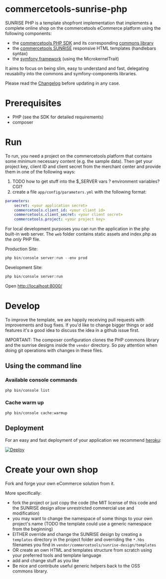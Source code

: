 # commercetools-sunrise-php

SUNRISE PHP is a template shopfront implementation that implements a complete online shop on the commercetools eCommerce platform using the following components:

 * the [commercetools PHP SDK](https://github.com/sphereio/commercetools-php-sdk) and its corresponding [commons library](https://github.com/sphereio/commercetools-php-commons)
 * the [commercetools SUNRISE](https://github.com/sphereio/sphere-sunrise-design) responsive HTML templates (handlebars syntax)
 * the [symfony framework](http://symfony.com/) (using the MicrokernelTrait)

It aims to focus on being slim, easy to understand and fast, delegating reusabilty into the commons and symfony-components libraries.

Please read the [Changelog](CHANGELOG.md) before updating in any case.

# Prerequisites

 * PHP (see the SDK for detailed requirements)
 * composer

# Run

To run, you need a project on the commercetools platform that contains some minimum necessary content (e.g. the sample data). Then get your project key, client ID and client secret from the merchant center and provide them in one of the following ways:

 1. TODO how to get stuff into the $_SERVER vars ? environment variables? CGI?
 2. create a file `app/config/parameters.yml` with the following format:

```yml
parameters:
    secret: <your application secret>
    commercetools.client_id: <your client id>
    commercetools.client_secret: <your client secret>
    commercetools.project: <your project key>
```

For local development purposes you can run the application in the php built-in web server. The `web` folder contains static assets and index.php as the _only_ PHP file.

Production Site:
```php
php bin/console server:run --env prod
```

Development Site:
```php
php bin/console server:run
```

Open [http://localhost:8000/](http://localhost:8000/)

# Develop

To improve the template, we are happily receiving pull requests with improvements and bug fixes. If you'd like to change bigger things or add features it's a good idea to discuss the idea in a github issue first.

IMPORTANT: The composer configuration clones the PHP commons library and the sunrise designs inside the `vendor` directory. So pay attention when doing git operations with changes in these files.

## Using the command line

### Available console commands
```
php bin/console list
```

### Cache warm up

```
php bin/console cache:warmup
```

## Deployment

For an easy and fast deployment of your application we recommend [heroku](https://www.heroku.com):

<a href="https://heroku.com/deploy?template=https://github.com/sphereio/commercetools-sunrise-php"><img src="https://www.herokucdn.com/deploy/button.png" alt="Deploy"></a>

# Create your own shop

Fork and forge your own eCommerce solution from it.

More specifically:

 * fork the project or just copy the code (the MIT license of this code and the SUNRISE design allow unrestricted commercial use and modification)
 * you may want to change the namespace of some things to your own project's name (TODO the template could use a generic namespace from the beginning)
 * EITHER override and change the SUNRISE design by creating a `templates` directory in the project folder and overriding the `*.hbs` filenames you find in `vendor/commercetools/sunrise-design/templates`
 * OR create an own HTML and templates structure from scratch using your preferred tools and template language
 * add and change stuff as you like
 * Be nice and contribute useful generic helpers back to the OSS commons library.
